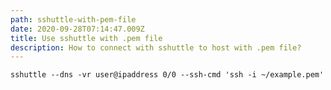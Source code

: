 ```yaml
---
path: sshuttle-with-pem-file
date: 2020-09-28T07:14:47.009Z
title: Use sshuttle with .pem file
description: How to connect with sshuttle to host with .pem file?
---
```

`sshuttle --dns -vr user@ipaddress 0/0 --ssh-cmd 'ssh -i ~/example.pem'`
